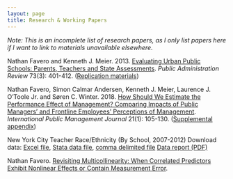 ```yaml
---
layout: page
title: Research & Working Papers
---
```

*Note: This is an incomplete list of research papers, as I only list papers here if I want to link to materials unavailable elsewhere.*

Nathan Favero and Kenneth J. Meier. 2013. [Evaluating Urban Public Schools: Parents, Teachers and State Assessments](https://doi.org/10.1111/puar.12022). *Public Administration Review* 73(3): 401-412. ([Replication materials](Favero_Meier_2013_PAR_Replication.zip))

Nathan Favero, Simon Calmar Andersen, Kenneth J. Meier, Laurence J. O’Toole Jr. and Søren C. Winter. 2018. [How Should We Estimate the Performance Effect of Management? Comparing Impacts of Public Managers’ and Frontline Employees’ Perceptions of Management](https://doi.org/10.1080/10967494.2016.1236763). *International Public Management Journal* 21(1): 105-130. ([Supplemental appendix](Is-the-performance-effect-of-management-underestimated_supplemental-appendix.pdf))

New York City Teacher Race/Ethnicity (By School, 2007-2012)
Download data: [Excel file](NYC_Teacher_Race.xls), [Stata data file](NYC_Teacher_Race.zip), [comma delimited file](NYC_Teacher_Race.csv)
[Data report (PDF)](NYC_Teacher_Representation.pdf)

Nathan Favero. [Revisiting Multicollinearity: When Correlated Predictors Exhibit Nonlinear Effects or Contain Measurement Error](Revisiting-Multicollinearity-Favero-APPAM-2016.pdf).
